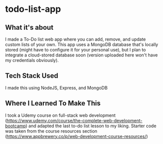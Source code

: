 # todo-list-app

## What it's about

I made a To-Do list web app where you can add, remove, and update custom lists of your own. This app uses a MongoDB database that's locally stored (might have to configure it for your personal use), but I plan to integrate a cloud-stored database soon (version uploaded here won't have my credentials obviously).

## Tech Stack Used

I made this using NodeJS, Express, and MongoDB

## Where I Learned To Make This

I took a Udemy course on full-stack web development (https://www.udemy.com/course/the-complete-web-development-bootcamp) and adapted the last to-do list lesson to my liking. Starter code was taken from the course resources section (https://www.appbrewery.co/p/web-development-course-resources/)
